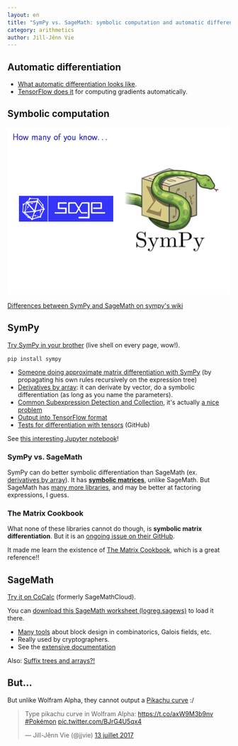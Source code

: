 ```yaml
---
layout: en
title: "SymPy vs. SageMath: symbolic computation and automatic differentiation in Python"
category: arithmetics
author: Jill-Jênn Vie
---
```


## Automatic differentiation

- [What automatic differentiation looks like](https://en.wikipedia.org/wiki/Automatic_differentiation).
- [TensorFlow does it](https://stackoverflow.com/a/36373220/827989) for computing gradients automatically.

## Symbolic computation

![SymPy vs. SageMath](/static/sympy-sagemath.png)

[Differences between SymPy and SageMath on sympy's wiki](https://github.com/sympy/sympy/wiki/SymPy-vs.-Sage)

## SymPy

[Try SymPy in your brother](http://docs.sympy.org/latest/tutorial/intro.html#a-more-interesting-example) (live shell on every page, wow!).

    pip install sympy

- [Someone doing approximate matrix differentiation with SymPy](https://zulko.wordpress.com/2012/04/15/symbolic-matrix-differentiation-with-sympy/) (by propagating his own rules recursively on the expression tree)
- [Derivatives by array](http://docs.sympy.org/latest/modules/tensor/array.html#derivatives-by-array): it can derivate by vector, do a symbolic differentiation (as long as you name the parameters).
- [Common Subexpression Detection and Collection](http://docs.sympy.org/latest/modules/rewriting.html#module-sympy.simplify.cse_main), it's actually [a nice problem](https://en.wikipedia.org/wiki/Common_subexpression_elimination)
- [Output into TensorFlow format](http://docs.sympy.org/latest/modules/utilities/lambdify.html#sympy.utilities.lambdify.lambdify)
- [Tests for differentiation with tensors](https://github.com/sympy/sympy/blob/49649c2bd0488840fe1cb47184e35b0fb42c7098/sympy/tensor/tests/test_indexed.py) (GitHub)

See [this interesting Jupyter notebook](https://github.com/jilljenn/tryalgo.org/blob/master/_notebooks/SymPy%20Demo.ipynb)!

### SymPy vs. SageMath

SymPy can do better symbolic differentiation than SageMath (ex. [derivatives by array](http://docs.sympy.org/latest/modules/tensor/array.html#derivatives-by-array)). It has [**symbolic matrices**](http://docs.sympy.org/latest/modules/matrices/expressions.html), unlike SageMath. But SageMath has [many more libraries](http://doc.sagemath.org/html/en/reference/combinat/module_list.html), and may be better at factoring expressions, I guess.

### The Matrix Cookbook

What none of these libraries cannot do though, is **symbolic matrix differentiation**. But it is an [ongoing issue on their GitHub](https://github.com/sympy/sympy/issues/5858).

It made me learn the existence of [The Matrix Cookbook](http://www2.imm.dtu.dk/pubdb/views/edoc_download.php/3274/pdf/imm3274.pdf), which is a great reference!!

## SageMath

[Try it on CoCalc](https://cocalc.com) (formerly SageMathCloud).

You can [download this SageMath worksheet (logreg.sagews)](https://github.com/jilljenn/tryalgo.org/tree/master/_notebooks) to load it there.

- [Many tools](http://doc.sagemath.org/html/en/reference/combinat/module_list.html) about block design in combinatorics, Galois fields, etc.
- Really used by cryptographers.
- See the [extensive documentation](http://doc.sagemath.org/html/en/reference/index.html)

Also: [Suffix trees and arrays?!](http://doc.sagemath.org/html/en/reference/combinat/sage/combinat/words/suffix_trees.html)

## But…

But unlike Wolfram Alpha, they cannot output a [Pikachu curve](https://www.wolframalpha.com/input/?i=pikachu+curve) :/

<blockquote class="twitter-tweet" data-lang="fr"><p lang="de" dir="ltr">Type pikachu curve in Wolfram Alpha: <a href="https://t.co/axW9M3b9nv">https://t.co/axW9M3b9nv</a> <a href="https://twitter.com/hashtag/Pok%C3%A9mon?src=hash">#Pokémon</a> <a href="https://t.co/BJrG4U5qx4">pic.twitter.com/BJrG4U5qx4</a></p>&mdash; Jill-Jênn Vie (@jjvie) <a href="https://twitter.com/jjvie/status/885408471998320640">13 juillet 2017</a></blockquote> <script async src="//platform.twitter.com/widgets.js" charset="utf-8"></script>
